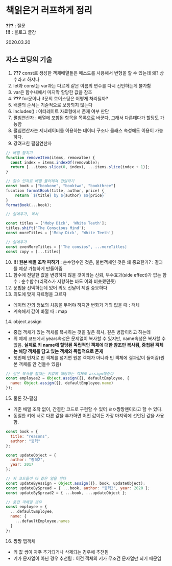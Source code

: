 # 책읽은거 러프하게 정리

**???** : 질문  
**!!!** : 블로그 글감

2020.03.20

## 자스 코딩의 기술

1. **???** const로 생성한 객체배열들은 메소드를 사용해서 변형을 할 수 있는데 왜? 상수라고 하쟈나
2. let과 const는 var과는 다르게 같은 이름의 변수를 다시 선언하는게 불가함
3. var은 함수내에서 마지막 할당한 값을 참조
4. **???** for문이나 if문의 호이스팅은 어떻게 처리될까?
5. 배열의 순서는 기술적으로 보장되지 않는다
6. includes() : 이터레이트 자료형에서 존재 여부 판단
7. 펼침연산자 : 배열에 포함된 항목을 목록으로 바꾼다, 그래서 다른데다가 할당도 가능함
8. 펼침연산자는 제너레이터를 이용하는 데이터 구조나 클래스 속성에도 이용이 가능하다.
9. 강려크한 펼침연산자

```javascript
// 배열 합치기
function removeItem(items, removalbe) {
  const index = items.indexOf(removable);
  return [...items.slice(0, index), ...items.slice(index + 1)];
}

// 함수 인자로 배열 풀어헤쳐 전달하기
const book = ["bookone", "booktwo", "bookthree"]
fucntion formatBook(title, author, price) {
    return `${title} by ${author} $${price}`
}
formatBook(...book);

// 앞에추가, 복사

const titles = ['Moby Dick', 'White Teeth'];
titles.shift('The Conscious Mind');
const moreTitles = ['Moby Dick', 'White Teeth']

// 앞에추가
const evenMoreTitles = ['The consios", ...moreTitles]
const copy = [...titles]

```

10. **!!! 원본 배열 조작 피하기** : 순수함수인 것은, 불변객체인 것은 왜 중요한가? : 결과를 예상 가능하게 만들어줌
11. 함수에 전달한 값을 변경하지 않을 것이라는 신뢰, 부수효과(side effect)가 없는 함수 : 순수함수(리덕스가 지향하는 바도 이와 비슷했던듯)
12. 문법을 선택하는데 있어 의도 전달이 제일 중요하다
13. 의도에 맞게 자료형을 고르자

- 데이터 간의 정보의 차등을 두어야 하지만 변화가 거의 없을 때 : 객체
- 계속해서 값이 바뀔 때 : map

14. object.assign

- 중첩 객체가 있는 객체를 복사하는 것을 깊은 복사, 깊은 병합이라고 하는데
- 위 예제 코드에서 years속성은 문제없이 복사할 수 있지만, name속성은 복사할 수 없음. **실제로 키 name에 할당된 독립적인 객체에 대한 참조만 복사됨, 중첩된 객체는 해당 객체를 담고 있는 객체와 독립적으로 존재**
- 첫번째 인자로 빈 객체를 넘기면 원본 객체가 아니라 빈 객체에 결과값이 들어감(원본 객체를 안 건들수 있음)

```javascript
// 깊은 복사를 할때는 키값에 해당하는 객체도 assign해준다
const employee2 = Object.assign({}, defaultEmployee, {
  name: Object.assign({}, defaultEmployee.name)
});
```

15. 물론 갓-펼침

- 기존 배열 조작 없이, 간결한 코드로 구현할 수 있어 ㄹㅇ짱짱맨이라고 할 수 있다.
- 동일한 키에 서로 다른 값을 추가하면 어떤 값이든 가장 마지막에 선언된 값을 사용함.

```javascript
const book = {
  title: "reasons",
  author: "종혁"
};

const updateObject = {
  author: "종혁2",
  year: 2017
};

// 저 코드들이 다 같은 일을 한다
const updateByAssign = Object.assign({}, book, updateObject);
const updateBySpread = { ...book, author: "종혁2", year: 2020 };
const updateBySpread2 = { ...book, ...updateObject };

// 중첩 객체일 경우
const employee = {
  ...defaultEmployee,
  name: {
    ...defaultEmployee.names
  }
};
```

16. 짱짱 맵객체
- 키 값 쌍이 자주 추가되거나 삭제되는 경우에 추천됨
- 키가 문자열이 아닌 경우 추천됨 : 이건 객체의 키가 무조건 문자열만 되기 때문임
```javascript

```
